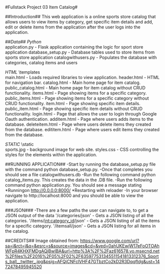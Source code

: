 #Fullstack Project 03 Item Catalog#

##Introduction##
This web application is a online sports store catalog that allows users
to view items by category, get specific item details and add, edit or delete
items from the application after the user logs into the application.


##*Data*##
*Python*
\
application.py - Flask application containing the logic for sport store application
database_setup.py - Database tables used to store items from sports store application
catalogwithusers.py - Populates the database with categories, catalog items and users

*HTML*
\templates\
main.html - Loads required libraries to view application.
header.html - HTML for navigation bar.
catalog.html - Main home page for item catalog.
public_catalog.html - Main home page for item catalog without CRUD functionality.
items.html - Page showing items for a specific category.
public_items.html - Page showing items for a specific category without CRUD functionality.
item.html - Page showing specific item details.
public_item.html - Page showing specific item details without CRUD functionality.
login.html - Page that allows the user to login through Google Oauth authentication.
additem.html - Page where users adds items to the database.
deleteitem.html - Page where users delete items they created from the database.
edititem.html - Page where users edit items they created from the database.

*STATIC*
\static\
sports.jpg - background image for web site.
styles.css - CSS controlling the styles for the elements within the application.



##RUNNING APPLICATION##
-Start by running the database_setup.py file with the command python database_setup.py.
-Once that completes you should see a file catalogwithusers.db
-Run the following command python catalog_items.py.  This creates the data in the .DB file.
-Run the following command python application.py.  You should see a message stating
*Runningon http://0.0.0.0:8000/
*Restarting with reloader
-In your browser navigate to http://localhost:8000 and you should be able to view the application.


###JSON###
-There are a few paths the user can navigate to, to get a JSON output of the data 
'/categories/json' - Gets a JSON listing of all the categories.
'/items/<int:category_id>/json' - Gets a JSON listing of all the items for a specific category.
'/itemsall/json' - Gets a JSON listing for all items in the catalog.

##CREDITS##
Image obtained from:
https://www.google.com/url?sa=i&rct=j&q=&esrc=s&source=images&cd=&ved=0ahUKEwjW17eFoOTOAhWFpR4KHXFMDgAQjBwIBA&url=http%3A%2F%2Faz616578.vo.msecnd.net%2Ffiles%2F2016%2F05%2F02%2F635977531345511541813312376_Sports_ball__twitter_.jpg&psig=AFQjCNFclVHF47GTbztCo2kD2R3DqqfIdg&ust=1472478495945520
